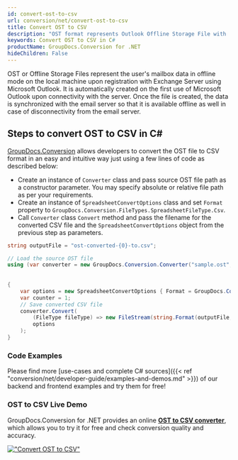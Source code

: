 ```yaml
---
id: convert-ost-to-csv
url: conversion/net/convert-ost-to-csv
title: Convert OST to CSV
description: "OST format represents Outlook Offline Storage File with .ost extension. Learn how to convert OST to CSV file programmatically in C# language using GroupDocs.Conversion for .NET library."
keywords: Convert OST to CSV in C#
productName: GroupDocs.Conversion for .NET
hideChildren: False
---
```


OST or Offline Storage Files represent the user's mailbox data in offline mode on the local machine upon registration with Exchange Server using Microsoft Outlook. It is automatically created on the first use of Microsoft Outlook upon connectivity with the server. Once the file is created, the data is synchronized with the email server so that it is available offline as well in case of disconnectivity from the email server.

## Steps to convert OST to CSV in C#

[GroupDocs.Conversion](https://products.groupdocs.com/conversion/net) allows developers to convert the OST file to CSV format in an easy and intuitive way just using a few lines of code as described below:

* Create an instance of `Converter` class and pass source OST file path as a constructor parameter. You may specify absolute or relative file path as per your requirements. 
* Create an instance of `SpreadsheetConvertOptions` class and set `Format` property to `GroupDocs.Conversion.FileTypes.SpreadsheetFileType.Csv`.
* Call `Converter` class `Convert` method and pass the filename for the converted CSV file and the `SpreadsheetConvertOptions` object from the previous step as parameters.

```csharp
string outputFile = "ost-converted-{0}-to.csv";

// Load the source OST file
using (var converter = new GroupDocs.Conversion.Converter("sample.ost", fileType => fileType == PersonalStorageFileType.Ost
                                                                                                    ? new PersonalStorageLoadOptions()
                                                                                                    : null))
{
    var options = new SpreadsheetConvertOptions { Format = GroupDocs.Conversion.FileTypes.SpreadsheetFileType.Csv };
	var counter = 1;
    // Save converted CSV file
    converter.Convert(
		(FileType fileType) => new FileStream(string.Format(outputFile, counter++), FileMode.Create),
        options
    );            
}
```

### Code Examples

Please find more [use-cases and complete C# sources]({{< ref "conversion/net/developer-guide/examples-and-demos.md" >}}) of our backend and frontend examples and try them for free!

### OST to CSV Live Demo

GroupDocs.Conversion for .NET provides an online [**OST to CSV converter**](https://products.groupdocs.app/conversion/ost-to-csv), which allows you to try it for free and check conversion quality and accuracy.

[!["Convert OST to CSV"](conversion/net/images/convert-to-csv/convert-ost-to-csv.png)](https://products.groupdocs.app/conversion/ost-to-csv)